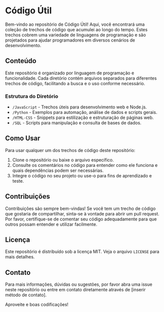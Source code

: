 # Código Útil

Bem-vindo ao repositório de Código Útil! Aqui, você encontrará uma coleção de trechos de código que acumulei ao longo do tempo. Estes trechos cobrem uma variedade de linguagens de programação e são projetados para ajudar programadores em diversos cenários de desenvolvimento.

## Conteúdo

Este repositório é organizado por linguagem de programação e funcionalidade. Cada diretório contém arquivos separados para diferentes trechos de código, facilitando a busca e o uso conforme necessário.

### Estrutura do Diretório

- `/JavaScript` - Trechos úteis para desenvolvimento web e Node.js.
- `/Python` - Exemplos para automação, análise de dados e scripts gerais.
- `/HTML-CSS` - Snippets para estilização e estruturação de páginas web.
- `/SQL` - Scripts para manipulação e consulta de bases de dados.

## Como Usar

Para usar qualquer um dos trechos de código deste repositório:
1. Clone o repositório ou baixe o arquivo específico.
2. Consulte os comentários no código para entender como ele funciona e quais dependências podem ser necessárias.
3. Integre o código no seu projeto ou use-o para fins de aprendizado e teste.

## Contribuições

Contribuições são sempre bem-vindas! Se você tem um trecho de código que gostaria de compartilhar, sinta-se à vontade para abrir um pull request. Por favor, certifique-se de comentar seu código adequadamente para que outros possam entender e utilizar facilmente.

## Licença

Este repositório é distribuído sob a licença MIT. Veja o arquivo `LICENSE` para mais detalhes.

## Contato

Para mais informações, dúvidas ou sugestões, por favor abra uma issue neste repositório ou entre em contato diretamente através de [inserir método de contato].

Aproveite e boas codificações!
